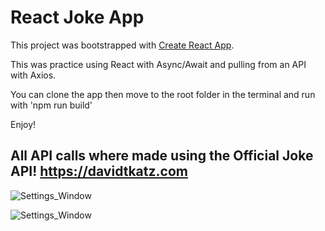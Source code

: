 # React Joke App

This project was bootstrapped with [Create React App](https://github.com/facebookincubator/create-react-app).

This was practice using React with Async/Await and pulling from an API with Axios.

You can clone the app then move to the root folder in the terminal and run with 'npm run build'

Enjoy!

## All API calls where made using the Official Joke API! https://davidtkatz.com

![Settings_Window](https://res.cloudinary.com/angelrodriguez/image/upload/v1549674000/screen1.png)

![Settings_Window](https://res.cloudinary.com/angelrodriguez/image/upload/v1549674001/screen2.png)
